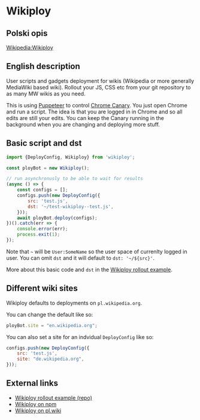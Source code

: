 Wikiploy
==========================

## Polski opis

[Wikipedia:Wikiploy](https://pl.wikipedia.org/wiki/Wikipedia:Wikiploy)

## English description

User scripts and gadgets deployment for wikis (Wikipedia or more generally MediaWiki based wiki).
Rollout your JS, CSS etc from your git repository to as many MW wikis as you need.

This is using [Puppeteer](https://pptr.dev/) to control [Chrome Canary](https://www.google.com/chrome/canary/). You just open Chrome and run a script. The idea is that you are logged in in Chrome and so all edits are still your edits. You can keep the Canary running in the background when you are changing and deploying more stuff.

## Basic script and dst
```js
import {DeployConfig, Wikiploy} from 'wikiploy';

const ployBot = new Wikiploy();

// run asynchronusly to be able to wait for results
(async () => {
	const configs = [];
	configs.push(new DeployConfig({
		src: 'test.js',
		dst: '~/test-wikiploy--test.js',
	}));
	await ployBot.deploy(configs);
})().catch(err => {
	console.error(err);
	process.exit(1);
});
```

Note that `~` will be `User:SomeName` so the user space of currenlty logged in user.
You can omit `dst` and it will default to `dst: '~/${src}'`.

More about this basic code and `dst` in the [Wikiploy rollout example](https://github.com/Eccenux/wikiploy-rollout-example/).

## Different wiki sites
Wikiploy defaults to deployments on `pl.wikipedia.org`.

You can change the default like so:
```js
ployBot.site = "en.wikipedia.org"; 
```

You can also set a site for an indvidual `DeployConfig` like so:
```js
configs.push(new DeployConfig({
	src: 'test.js',
	site: "de.wikipedia.org",
}));
```


## External links
* [Wikiploy rollout example (repo)](https://github.com/Eccenux/wikiploy-rollout-example/)
* [Wikiploy on npm](https://www.npmjs.com/package/wikiploy)
* [Wikiploy on pl.wiki](https://pl.wikipedia.org/wiki/Wikipedia:Wikiploy)
